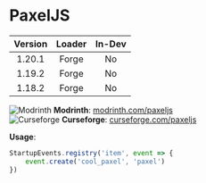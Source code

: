 # PaxelJS

| **Version** | **Loader** | **In-Dev** |
|:-----------:|:----------:|:----------:|
|   1.20.1    |   Forge    |     No     |
|   1.19.2    |   Forge    |     No     |
|   1.18.2    |   Forge    |     No     |

<img src="mr.png" alt="Modrinth"/> **Modrinth**: [modrinth.com/paxeljs](https://modrinth.com/mod/paxeljs) \
<img src="cf.png" alt="Curseforge"/> **Curseforge**: [curseforge.com/paxeljs](https://www.curseforge.com/minecraft/mc-mods/paxeljs)

**Usage**:
```Javascript
StartupEvents.registry('item', event => {
    event.create('cool_paxel', 'paxel')
})
```